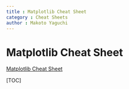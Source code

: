 ```yaml
---
title : Matplotlib Cheat Sheet
category : Cheat Sheets
author : Makoto Yaguchi
---
```


# Matplotlib Cheat Sheet
[Matplotlib Cheat Sheet]()

[TOC]

## 
```Python
```
